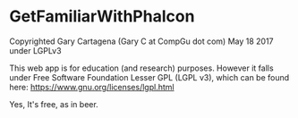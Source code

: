 # GetFamiliarWithPhalcon

Copyrighted Gary Cartagena (Gary C at CompGu dot com)  May 18 2017 under LGPLv3

This web app is for education (and research) purposes. However it falls under Free Software Foundation Lesser GPL (LGPL v3), which can be found here:  https://www.gnu.org/licenses/lgpl.html

Yes, It's free, as in beer.